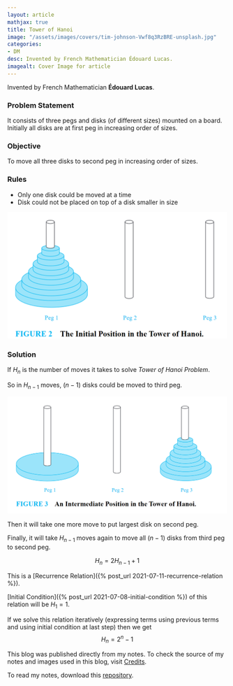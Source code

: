 ```yaml
---
layout: article
mathjax: true
title: Tower of Hanoi
image: "/assets/images/covers/tim-johnson-Vwf8q3RzBRE-unsplash.jpg"
categories:
- DM
desc: Invented by French Mathematician Édouard Lucas. 
imagealt: Cover Image for article
---
```


Invented by French Mathematician <b>Édouard Lucas</b>.

### Problem Statement
It consists of three pegs and disks (of different sizes) mounted on a board.
Initially all disks are at first peg in increasing order of sizes.

### Objective
To move all three disks to second peg in increasing order of sizes.

### Rules
* Only one disk could be moved at a time
* Disk could not be placed on top of a disk smaller in size

<img src="../assets/images/posts/Pasted image 20210704113655.png"/>

### Solution
If $H_n$ is the number of moves it takes to solve *Tower of Hanoi Problem*.
























































































































































































































































































































































































































So in $H_{n-1}$ moves, $(n-1)$ disks could be moved to third peg.
























































































































































































































































































































































































































<img src="../assets/images/posts/Pasted image 20210704114234.png"/>

Then it will take one more move to put largest disk on second peg.

Finally, it will take $H_{n-1}$ moves again to move all $(n-1)$ disks from third peg to second peg.
























































































































































































































































































































































































































$$H_n = 2H_{n-1} + 1$$
























































































































































































































































































































































































































This is a [Recurrence Relation]({% post_url 2021-07-11-recurrence-relation %}).

[Initial Condition]({% post_url 2021-07-08-initial-condition %}) of this relation will be $H_1 = 1$.

























































































































































































































































































































































































































If we solve this relation iteratively (expressing terms using previous terms and using initial condition at last step) then we get
$$H_n = 2^n - 1$$


























































































































































































































































































































































































































This blog was published directly from my notes.
To check the source of my notes and images used in this blog, visit <a href="/credits.html" target="_blank">Credits</a>.

To read my notes, download this <a href="https://github.com/bovem/CS" target="blank">repository</a>.